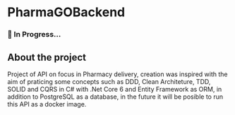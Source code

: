 # PharmaGOBackend

### 🚧 In Progress...

## About the project
Project of API on focus in Pharmacy delivery, creation was inspired with the aim of praticing some concepts such as DDD, Clean Architeture, TDD, SOLID and CQRS in C# with .Net Core 6 and Entity Framework as ORM, in addition to PostgreSQL as a database, in the future it will be posible to run this API as a docker image.
